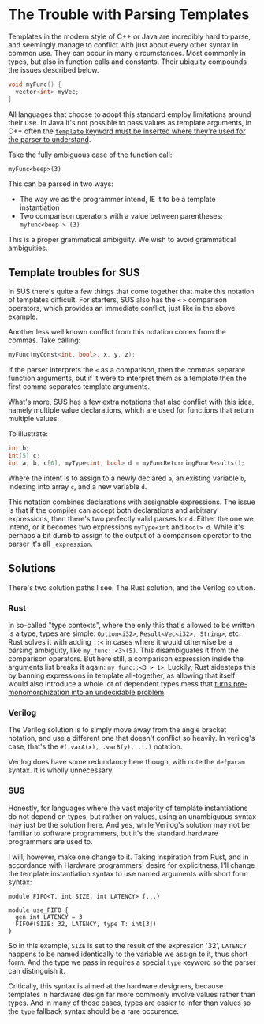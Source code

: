 # The Trouble with Parsing Templates
Templates in the modern style of C++ or Java are incredibly hard to parse, and seemingly manage to conflict with just about every other syntax in common use. 
They can occur in many circumstances. Most commonly in types, but also in function calls and constants. 
Their ubiquity compounds the issues described below. 

```cpp
void myFunc() {
  vector<int> myVec;
}
```

All languages that choose to adopt this standard employ limitations around their use. In Java it's not possible to pass values as template arguments, in C++ often the [`template` keyword must be inserted where they're used for the parser to understand](https://stackoverflow.com/questions/610245/where-and-why-do-i-have-to-put-the-template-and-typename-keywords). 

Take the fully ambiguous case of the function call:
```
myFunc<beep>(3)
```

This can be parsed in two ways: 
- The way we as the programmer intend, IE it to be a template instantiation
- Two comparison operators with a value between parentheses: `myfunc<beep > (3)`

This is a proper grammatical ambiguity. We wish to avoid grammatical ambiguities. 

## Template troubles for SUS
In SUS there's quite a few things that come together that make this notation of templates difficult. For starters, SUS also has the `<` `>` comparison operators, which provides an immediate conflict, just like in the above example. 

Another less well known conflict from this notation comes from the commas. Take calling: 
```cpp
myFunc(myConst<int, bool>, x, y, z);
```

If the parser interprets the `<` as a comparison, then the commas separate function arguments, but if it were to interpret them as a template then the first comma separates template arguments. 

What's more, SUS has a few extra notations that also conflict with this idea, namely multiple value declarations, which are used for functions that return multiple values. 

To illustrate:
```cpp
int b;
int[5] c;
int a, b, c[0], myType<int, bool> d = myFuncReturningFourResults();
```

Where the intent is to assign to a newly declared `a`, an existing variable `b`, indexing into array `c`, and a new variable `d`. 

This notation combines declarations with assignable expressions. 
The issue is that if the compiler can accept both declarations and arbitrary expressions, then there's two perfectly valid parses for `d`. Either the one we intend, or it becomes two expressions `myType<int` and `bool> d`. 
While it's perhaps a bit dumb to assign to the output of a comparison operator to the parser it's all `_expression`. 

## Solutions
There's two solution paths I see: The Rust solution, and the Verilog solution. 
### Rust 
In so-called "type contexts", where the only this that's allowed to be written is a type, types are simple: `Option<i32>`, `Result<Vec<i32>, String>`, etc. 
Rust solves it with adding `::<` in cases where it would otherwise be a parsing ambiguity, like `my_func::<3>(5)`. This disambiguates it from the comparison operators. But here still, a comparison expression inside the arguments list breaks it again: `my_func::<3 > 1>`. 
Luckily, Rust sidesteps this by banning expressions in template all-together, as allowing that itself would also introduce a whole lot of dependent types mess that [turns pre-monomorphization into an undecidable problem](https://hackmd.io/OZG_XiLFRs2Xmw5s39jRzA?view). 

### Verilog
The Verilog solution is to simply move away from the angle bracket notation, and use a different one that doesn't conflict so heavily. In verilog's case, that's the `#(.varA(x), .varB(y), ...)` notation. 

Verilog does have some redundancy here though, with note the `defparam` syntax. It is wholly unnecessary. 

### SUS
Honestly, for languages where the vast majority of template instantiations do not depend on types, but rather on values, using an unambiguous syntax may just be the solution here. 
And yes, while Verilog's solution may not be familiar to software programmers, but it's the standard hardware programmers are used to. 

I will, however, make one change to it. Taking inspiration from Rust, and in accordance with Hardware programmers' desire for explicitness, I'll change the template instantiation syntax to use named arguments with short form syntax:
```sus
module FIFO<T, int SIZE, int LATENCY> {...}

module use_FIFO {
  gen int LATENCY = 3
  FIFO#(SIZE: 32, LATENCY, type T: int[3])
}
```
So in this example, `SIZE` is set to the result of the expression '32', `LATENCY` happens to be named identically to the variable we assign to it, thus short form. And the type we pass in requires a special `type` keyword so the parser can distinguish it. 

Critically, this syntax is aimed at the hardware designers, because templates in hardware design far more commonly involve values rather than types. And in many of those cases, types are easier to infer than values so the `type` fallback syntax should be a rare occurence. 
